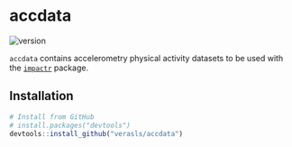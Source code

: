 # accdata

![version](https://img.shields.io/badge/version-0.1.0-green)

`accdata` contains accelerometry physical activity datasets to be used with the [`impactr`](https://lveras.com/impactr/) package.

## Installation

```r
# Install from GitHub
# install.packages("devtools")
devtools::install_github("verasls/accdata")
```
